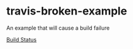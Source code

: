 # travis-broken-example

An example that will cause a build failure

[Build Status](https://travis-ci.org/CILP/travis-broken-example.svg?branch=master)

